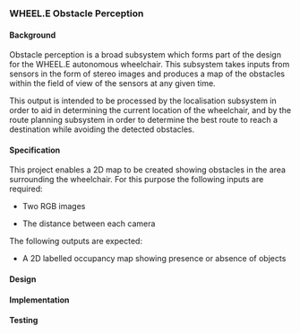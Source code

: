 ### WHEEL.E Obstacle Perception

#### Background

Obstacle perception is a broad subsystem which forms part of the design for the WHEEL.E autonomous wheelchair. This subsystem takes inputs from sensors in the form of stereo images and produces a map of the obstacles within the field of view of the sensors at any given time.

This output is intended to be processed by the localisation subsystem in order to aid in determining the current location of the wheelchair, and by the route planning subsystem in order to determine the best route to reach a destination while avoiding the detected obstacles.

#### Specification

This project enables a 2D map to be created showing obstacles in the area surrounding the wheelchair. For this purpose the following inputs are required:

- Two RGB images

- The distance between each camera

The following outputs are expected:

- A 2D labelled occupancy map showing presence or absence of objects

#### Design

#### Implementation

#### Testing
